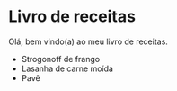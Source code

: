 # Livro de receitas 

Olá, bem vindo(a) ao meu livro de receitas. 

 - Strogonoff de frango 
 - Lasanha de carne moída
 - Pavê
